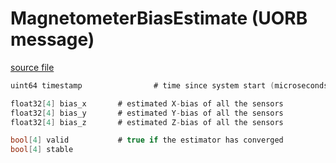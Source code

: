 # MagnetometerBiasEstimate (UORB message)



[source file](https://github.com/PX4/PX4-Autopilot/blob/main/msg/MagnetometerBiasEstimate.msg)

```c
uint64 timestamp                # time since system start (microseconds)

float32[4] bias_x		# estimated X-bias of all the sensors
float32[4] bias_y		# estimated Y-bias of all the sensors
float32[4] bias_z		# estimated Z-bias of all the sensors

bool[4] valid			# true if the estimator has converged
bool[4] stable

```
